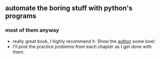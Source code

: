## automate the boring stuff with python's programs
### most of them anyway

- really great book, I highly recommend it. Show the [author](https://automatetheboringstuff.com/) some love!
- I'll post the practice problems from each chapter as I get done with them.
